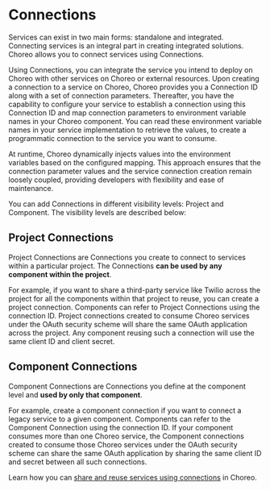 # Connections

Services can exist in two main forms: standalone and integrated. Connecting services is an integral part in creating integrated solutions. Choreo allows you to connect services using Connections. 

Using Connections, you can integrate the service you intend to deploy on Choreo with other services on Choreo or external resources. Upon creating a connection to a service on Choreo, Choreo provides you a Connection ID along with a set of connection parameters. Thereafter, you have the capability to configure your service to establish a connection using this Connection ID and map connection parameters to environment variable names in your Choreo component. You can read these environment variable names in your service implementation to retrieve the values, to create a programmatic connection to the service you want to consume. 

At runtime, Choreo dynamically injects values into the environment variables based on the configured mapping. This approach ensures that the connection parameter values and the service connection creation remain loosely coupled, providing developers with flexibility and ease of maintenance.

You can add Connections in different visibility levels: Project and Component. The visibility levels are described below:

## Project Connections

Project Connections are Connections you create to connect to services within a particular project. The Connections **can be used by any component within the project**. 

For example, if you want to share a third-party service like Twilio across the project for all the components within that project to reuse, you can create a project connection. Components can refer to Project Connections using the connection ID. 
Project connections created to consume Choreo services under the OAuth security scheme will share the same OAuth application across the project. Any component reusing such a connection will use the same client ID and client secret.

## Component Connections

Component Connections are Connections you define at the component level and **used by only that component**. 

For example, create a component connection if you want to connect a legacy service to a given component. Components can refer to the Component Connection using the connection ID. 
If your component consumes more than one Choreo service, the Component connections created to consume those Choreo services under the OAuth security scheme can share the same OAuth application by sharing the same client ID and secret between all such connections.

Learn how you can [share and reuse services using connections](../develop-components/sharing-and-reusing/create-a-connection.md) in Choreo.
